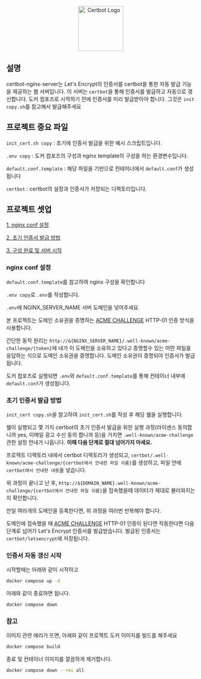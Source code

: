 <p align="center">
  <a href="https://certbot.eff.org/" target="blank"><img src="https://avatars.githubusercontent.com/u/17889013?s=200&v=4" width="120" alt="Certbot Logo" /></a>
</p>

## 설명

certbot-nginx-server는 Let's Encrypt의 인증서를 certbot을 통한 자동 발급 기능을 제공하는 웹 서버입니다. 이 서버는 `certbot`을 통해 인증서를 발급하고 자동으로 갱신합니다. 도커 컴포즈로 시작하기 전에 인증서를 미리 발급받아야 합니다. 그것은 `init copy.sh`를 참고해서 발급해주세요

## 프로젝트 중요 파일

`init_cert.sh copy` : 초기에 인증서 발급을 위한 예시 스크립트입니다.

`.env copy` : 도커 컴포즈의 구성과 nginx template의 구성을 하는 환경변수입니다.

`default.conf.template` : 해당 파일을 기반으로 컨테이너에서 `default.conf`가 생성됩니다

`certbot` : certbot의 설정과 인증서가 저장되는 디렉토리입니다.

## 프로젝트 셋업

[1. nginx conf 설정](#nginx-conf-설정)

[2. 초기 인증서 발급 방법](#초기-인증서-발급-방법)

[3. 구성 완료 및 서버 시작](#구성-완료-및-서버-시작)

### nginx conf 설정

`default.conf.template`를 참고하여 nginx 구성을 확인합니다

`.env copy`로 `.env`를 작성합니다.

`.env`에 NGINX_SERVER_NAME 서버 도메인을 넣어주세요.

본 프로젝트는 도메인 소유권을 증명하는 [ACME CHALLENGE](https://letsencrypt.org/docs/challenge-types/) HTTP-01 인증 방식을 사용합니다.

간단한 동작 원리는 `http://&{NGINX_SERVER_NAME}/.well-known/acme-challenge/{token}`에 내가 이 도메인을 소유하고 있다고 증명할수 있는 어떤 파일을 응답하는 식으로 도메인 소유권을 증명합니다. 도메인 소유권이 증명되야 인증서가 발급됩니다.

도커 컴포즈로 실행되면 `.env`와 `default.conf.template`를 통해 컨테이너 내부에 `default.conf`가 생성됩니다.

### 초기 인증서 발급 방법

`init_cert copy.sh`을 참고하여 `init_cert.sh`를 작성 후 해당 쉘을 실행합니다.

쉘이 실행되고 몇 가지 certbot의 초기 인증서 발급을 위한 실행 과정(라이센스 동의합니까 yes, 이메일 광고 수신 동의 합니까 등)을 거치면 `.well-known/acme-challenge` 관한 설정 안내가 나옵니다. **이때 다음 단계로 절대 넘어가지 마세요.**

프로젝트 디렉토리 내에서 certbot 디렉토리가 생성되고, `certbot/.well-known/acme-challenge/{certbot에서 안내한 파일 이름}`를 생성하고, 파일 안에 `certbot에서 안내한 내용`을 넣습니다.

위 과정이 끝나고 난 후, `http://${DOMAIN_NAME}.well-known/acme-challenge/{certbot에서 안내한 파일 이름}`을 접속했을때 데이터가 제대로 불러와지는지 확인합니다.

만일 여러개의 도메인을 등록한다면, 위 과정을 여러번 반복해야 합니다.

도메인에 접속했을 때 [ACME CHALLENGE](https://letsencrypt.org/docs/challenge-types/) HTTP-01 인증이 된다면 작동한다면 다음 단계로 넘어가 Let's Encrypt 인증서를 발급받습니다. 발급된 인증서는 `certbot/letsencrypt`에 저장됩니다.

### 인증서 자동 갱신 시작

시작할때는 아래와 같이 시작하고

```bash
docker compose up -d
```

아래와 같이 종료하면 됩니다.

```bash
docker compose down
```

### 참고

이미지 관련 에러가 뜨면, 아래와 같이 프로젝트 도커 이미지를 빌드를 해주세요

```bash
docker compose build
```

종료 및 컨테이너 이미지를 깔끔하게 제거합니다.

```bash
docker compose down --rmi all
```
